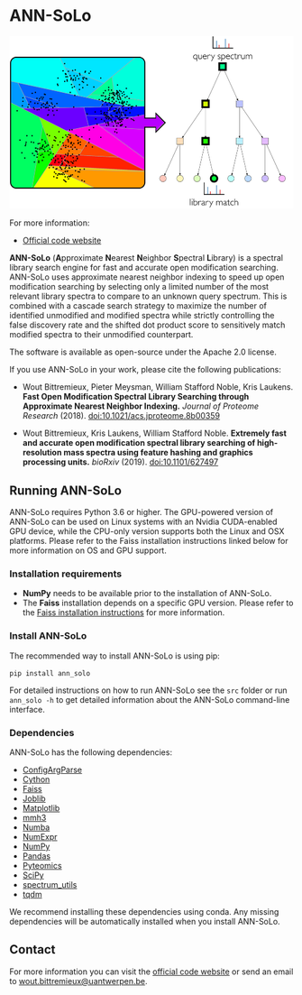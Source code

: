 ANN-SoLo
========

![ANN-SoLo](ann-solo.png)

For more information:

* [Official code website](https://github.com/bittremieux/ANN-SoLo)

**ANN-SoLo** (**A**pproximate **N**earest **N**eighbor **S**pectral **L**ibrary) is a spectral library search engine for fast and accurate open modification searching. ANN-SoLo uses approximate nearest neighbor indexing to speed up open modification searching by selecting only a limited number of the most relevant library spectra to compare to an unknown query spectrum. This is combined with a cascade search strategy to maximize the number of identified unmodified and modified spectra while strictly controlling the false discovery rate and the shifted dot product score to sensitively match modified spectra to their unmodified counterpart.

The software is available as open-source under the Apache 2.0 license.

If you use ANN-SoLo in your work, please cite the following publications:

- Wout Bittremieux, Pieter Meysman, William Stafford Noble, Kris Laukens. **Fast Open Modification Spectral Library Searching through Approximate Nearest Neighbor Indexing.** _Journal of Proteome Research_ (2018). [doi:10.1021/acs.jproteome.8b00359](https://doi.org/10.1021/acs.jproteome.8b00359)

- Wout Bittremieux, Kris Laukens, William Stafford Noble. **Extremely fast and accurate open modification spectral library searching of high-resolution mass spectra using feature hashing and graphics processing units.** _bioRxiv_ (2019). [doi:10.1101/627497](https://doi.org/10.1101/627497)

Running ANN-SoLo
----------------

ANN-SoLo requires Python 3.6 or higher. The GPU-powered version of ANN-SoLo can be used on Linux systems with an Nvidia CUDA-enabled GPU device, while the CPU-only version supports both the Linux and OSX platforms. Please refer to the Faiss installation instructions linked below for more information on OS and GPU support.

### Installation requirements

- **NumPy** needs to be available prior to the installation of ANN-SoLo.
- The **Faiss** installation depends on a specific GPU version. Please refer to the [Faiss installation instructions](https://github.com/facebookresearch/faiss/blob/master/INSTALL.md) for more information.

### Install ANN-SoLo

The recommended way to install ANN-SoLo is using pip:

    pip install ann_solo

For detailed instructions on how to run ANN-SoLo see the `src` folder or run `ann_solo -h` to get detailed information about the ANN-SoLo command-line interface.

### Dependencies

ANN-SoLo has the following dependencies:

- [ConfigArgParse](https://github.com/bw2/ConfigArgParse)
- [Cython](https://cython.org/)
- [Faiss](https://github.com/facebookresearch/faiss)
- [Joblib](https://joblib.readthedocs.io/)
- [Matplotlib](http://matplotlib.org/)
- [mmh3](https://pypi.org/project/mmh3/)
- [Numba](http://numba.pydata.org/)
- [NumExpr](https://github.com/pydata/numexpr)
- [NumPy](https://www.numpy.org/)
- [Pandas](https://pandas.pydata.org/)
- [Pyteomics](http://pyteomics.readthedocs.io/)
- [SciPy](https://www.scipy.org/)
- [spectrum_utils](https://github.com/bittremieux/spectrum_utils)
- [tqdm](https://tqdm.github.io/)

We recommend installing these dependencies using conda. Any missing dependencies will be automatically installed when you install ANN-SoLo.

Contact
-------

For more information you can visit the [official code website](https://github.com/bittremieux/ANN-SoLo) or send an email to <wout.bittremieux@uantwerpen.be>.
